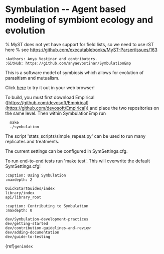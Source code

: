 # Symbulation -- Agent based modeling of symbiont ecology and evolution
% MyST does not yet have support for field lists, so we need to use rST here
% see https://github.com/executablebooks/MyST-Parser/issues/163
```{eval-rst}
:Authors: Anya Vostinar and contributors. 
:GitHub: https://github.com/anyaevostinar/SymbulationEmp
```

This is a software model of symbiosis which allows for evolution of
parasitism and mutualism.

Click [here](https://anyaevostinar.github.io/SymbulationEmp/web/symbulation.html) to
try it out in your web browser!

To build, you must first download Empirical
([https://github.com/devosoft/Empirical](https://github.com/devosoft/Empirical)) and place the two repositories
on the same level. Then within SymbulationEmp run
```
  make
  ./symbulation
```

The script 'stats\_scripts/simple\_repeat.py' can be
used to run many replicates and treatments.

The current settings can be configured in SymSettings.cfg.

To run end-to-end tests run 'make test'. This will overwrite the default
SymSettings.cfg!

```{toctree}
:caption: Using Symbulation
:maxdepth: 2

QuickStartGuides/index
library/index
api/library_root

```

```{toctree}
:caption: Contributing to Symbulation
:maxdepth: 0

dev/Symbulation-development-practices
dev/getting-started
dev/contribution-guidelines-and-review
dev/adding-documentation
dev/guide-to-testing
```

{ref}`genindex`
